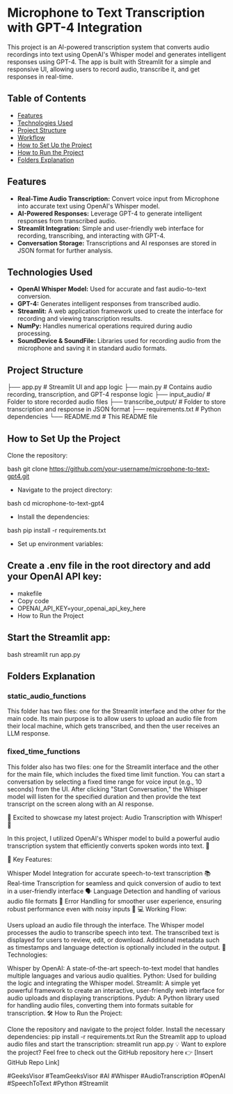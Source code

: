 # Microphone to Text Transcription with GPT-4 Integration

This project is an AI-powered transcription system that converts audio recordings into text using OpenAI's Whisper model and generates intelligent responses using GPT-4. The app is built with Streamlit for a simple and responsive UI, allowing users to record audio, transcribe it, and get responses in real-time.

## Table of Contents

- [Features](#features)
- [Technologies Used](#technologies-used)
- [Project Structure](#project-structure)
- [Workflow](#workflow)
- [How to Set Up the Project](#how-to-set-up-the-project)
- [How to Run the Project](#how-to-run-the-project)
- [Folders Explanation](#folders-explanation)


## Features

- **Real-Time Audio Transcription:** Convert voice input from Microphone into accurate text using OpenAI's Whisper model.
- **AI-Powered Responses:** Leverage GPT-4 to generate intelligent responses from transcribed audio.
- **Streamlit Integration:** Simple and user-friendly web interface for recording, transcribing, and interacting with GPT-4.
- **Conversation Storage:** Transcriptions and AI responses are stored in JSON format for further analysis.

## Technologies Used

- **OpenAI Whisper Model:** Used for accurate and fast audio-to-text conversion.
- **GPT-4:** Generates intelligent responses from transcribed audio.
- **Streamlit:** A web application framework used to create the interface for recording and viewing transcription results.
- **NumPy:** Handles numerical operations required during audio processing.
- **SoundDevice & SoundFile:** Libraries used for recording audio from the microphone and saving it in standard audio formats.

## Project Structure

├── app.py                           # Streamlit UI and app logic
├── main.py                          # Contains audio recording, transcription, and GPT-4 response logic
├── input_audio/                     # Folder to store recorded audio files
├── transcribe_output/               # Folder to store transcription and response in JSON format
├── requirements.txt                 # Python dependencies
└── README.md                        # This README file

## How to Set Up the Project
Clone the repository:

bash
git clone https://github.com/your-username/microphone-to-text-gpt4.git

- Navigate to the project directory:

bash
cd microphone-to-text-gpt4

- Install the dependencies:

bash
pip install -r requirements.txt

- Set up environment variables:

## Create a .env file in the root directory and add your OpenAI API key:

- makefile
- Copy code
- OPENAI_API_KEY=your_openai_api_key_here
- How to Run the Project

## Start the Streamlit app:

bash
streamlit run app.py


## Folders Explanation

### static_audio_functions
This folder has two files: one for the Streamlit interface and the other for the main code. Its main purpose is to allow users to upload an audio file from their local machine, which gets transcribed, and then the user receives an LLM response.

### fixed_time_functions
This folder also has two files: one for the Streamlit interface and the other for the main file, which includes the fixed time limit function. You can start a conversation by selecting a fixed time range for voice input (e.g., 10 seconds) from the UI. After clicking "Start Conversation," the Whisper model will listen for the specified duration and then provide the text transcript on the screen along with an AI response.




🚀 Excited to showcase my latest project: Audio Transcription with Whisper! 🚀

In this project, I utilized OpenAI's Whisper model to build a powerful audio transcription system that efficiently converts spoken words into text. 🎯

🔑 Key Features:

Whisper Model Integration for accurate speech-to-text transcription 📚
Real-time Transcription for seamless and quick conversion of audio to text in a user-friendly interface 🗣️
Language Detection and handling of various audio file formats 🔄
Error Handling for smoother user experience, ensuring robust performance even with noisy inputs 💬
💻 Working Flow:

Users upload an audio file through the interface.
The Whisper model processes the audio to transcribe speech into text.
The transcribed text is displayed for users to review, edit, or download.
Additional metadata such as timestamps and language detection is optionally included in the output.
🔧 Technologies:

Whisper by OpenAI: A state-of-the-art speech-to-text model that handles multiple languages and various audio qualities.
Python: Used for building the logic and integrating the Whisper model.
Streamlit: A simple yet powerful framework to create an interactive, user-friendly web interface for audio uploads and displaying transcriptions.
Pydub: A Python library used for handling audio files, converting them into formats suitable for transcription.
🛠️ How to Run the Project:

Clone the repository and navigate to the project folder.
Install the necessary dependencies:
pip install -r requirements.txt
Run the Streamlit app to upload audio files and start the transcription:
streamlit run app.py
💡 Want to explore the project? Feel free to check out the GitHub repository here 👉 [Insert GitHub Repo Link]

#GeeksVisor #TeamGeeksVisor #AI #Whisper #AudioTranscription #OpenAI #SpeechToText #Python #Streamlit